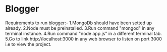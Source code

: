 # Blogger
Requirements to run blogger:-
1.MongoDb should have been setted up already.
2.Node must be preinstalled.
3.Run command "mongod" in any terminal instance.
4.Run command "node app.js" in a different terminal tab.
5.Go to link http://localhost:3000 in any web browser to listen on port 3000 i.e to view the project.
